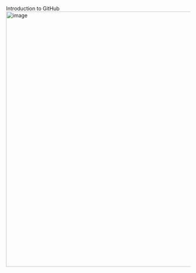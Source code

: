 Introduction to GitHub  
<img width="697" alt="image" src="https://github.com/user-attachments/assets/4ca261ff-6f45-4387-9fc5-853473630b6d" />

